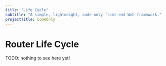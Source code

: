 ```yaml
---
title: "Life Cycle"
subtitle: "A simple, lightweight, code-only front-end Web framework."
projectTitle: CodeOnly
---
```

# Router Life Cycle


<div class="tip">

TODO: nothing to see here yet!

</div>

